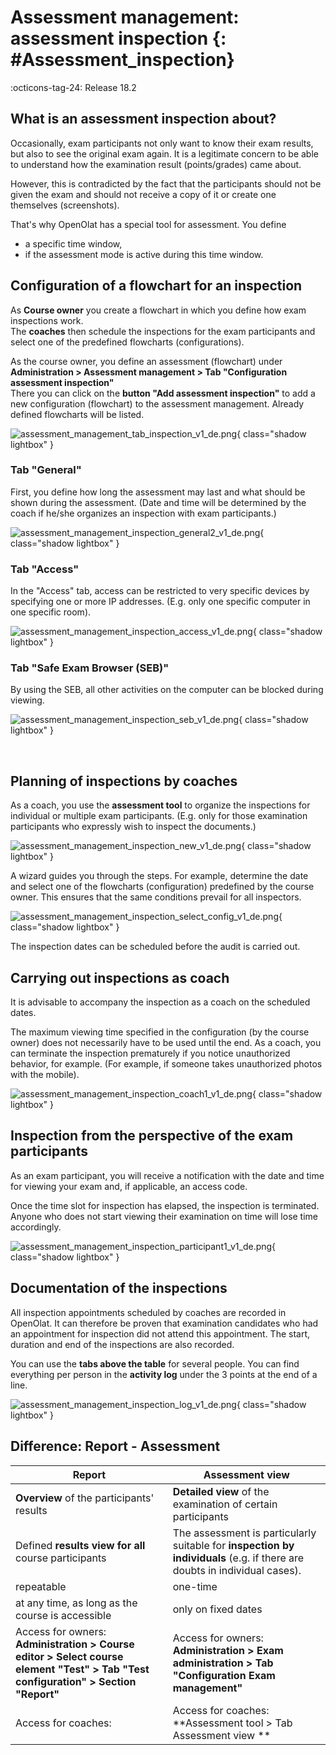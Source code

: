 # Assessment management: assessment inspection  {: #Assessment_inspection}

:octicons-tag-24: Release 18.2

## What is an assessment inspection about?

Occasionally, exam participants not only want to know their exam results, but also to see the original exam again. It is a legitimate concern to be able to understand how the examination result (points/grades) came about.

However, this is contradicted by the fact that the participants should not be given the exam and should not receive a copy of it or create one themselves (screenshots).

That's why OpenOlat has a special tool for assessment. You define

* a specific time window,
* if the assessment mode is active during this time window.

## Configuration of a flowchart for an inspection

As **Course owner** you create a flowchart in which you define how exam inspections work. <br>
The **coaches** then schedule the inspections for the exam participants and select one of the predefined flowcharts (configurations).

As the course owner, you define an assessment (flowchart) under <br>
**Administration > Assessment management > Tab "Configuration assessment inspection"**<br>
There you can click on the **button "Add assessment inspection"** to add a new configuration (flowchart) to the assessment management. Already defined flowcharts will be listed.

![assessment_management_tab_inspection_v1_de.png](assets/assessment_management_tab_inspection_v1_de.png){ class="shadow lightbox" }

### Tab "General"

First, you define how long the assessment may last and what should be shown during the assessment. (Date and time will be determined by the coach if he/she organizes an inspection with exam participants.)

![assessment_management_inspection_general2_v1_de.png](assets/assessment_management_inspection_general2_v1_de.png){ class="shadow lightbox" }

### Tab "Access"

In the "Access" tab, access can be restricted to very specific devices by specifying one or more IP addresses. (E.g. only one specific computer in one specific room).

![assessment_management_inspection_access_v1_de.png](assets/assessment_management_inspection_access_v1_de.png){ class="shadow lightbox" }

### Tab "Safe Exam Browser (SEB)"

By using the SEB, all other activities on the computer can be blocked during viewing.

![assessment_management_inspection_seb_v1_de.png](assets/assessment_management_inspection_seb_v1_de.png){ class="shadow lightbox" }

<br>

## Planning of inspections by coaches

As a coach, you use the **assessment tool** to organize the inspections for individual or multiple exam participants. (E.g. only for those examination participants who expressly wish to inspect the documents.)

![assessment_management_inspection_new_v1_de.png](assets/assessment_management_inspection_new_v1_de.png){ class="shadow lightbox" }

A wizard guides you through the steps.
For example, determine the date and select one of the flowcharts (configuration) predefined by the course owner. This ensures that the same conditions prevail for all inspectors.

![assessment_management_inspection_select_config_v1_de.png](assets/assessment_management_inspection_select_config_v1_de.png){ class="shadow lightbox" }

The inspection dates can be scheduled before the audit is carried out.

## Carrying out inspections as coach

It is advisable to accompany the inspection as a coach on the scheduled dates.

The maximum viewing time specified in the configuration (by the course owner) does not necessarily have to be used until the end. As a coach, you can terminate the inspection prematurely if you notice unauthorized behavior, for example. (For example, if someone takes unauthorized photos with the mobile).

![assessment_management_inspection_coach1_v1_de.png](assets/assessment_management_inspection_coach1_v1_de.png){ class="shadow lightbox" }

## Inspection from the perspective of the exam participants

As an exam participant, you will receive a notification with the date and time for viewing your exam and, if applicable, an access code.

Once the time slot for inspection has elapsed, the inspection is terminated. Anyone who does not start viewing their examination on time will lose time accordingly.

![assessment_management_inspection_participant1_v1_de.png](assets/assessment_management_inspection_participant1_v1_de.png){ class="shadow lightbox" }

## Documentation of the inspections

All inspection appointments scheduled by coaches are recorded in OpenOlat.
It can therefore be proven that examination candidates who had an appointment for inspection did not attend this appointment. The start, duration and end of the inspections are also recorded.

You can use the **tabs above the table** for several people.
You can find everything per person in the **activity log** under the 3 points at the end of a line.

![assessment_management_inspection_log_v1_de.png](assets/assessment_management_inspection_log_v1_de.png){ class="shadow lightbox" }

## Difference: Report - Assessment

| Report                                    | Assessment view                          |
| ----------------------------------------- | ----------------------------------------- |
| **Overview** of the participants' results | **Detailed view** of the examination of certain participants |
| Defined **results view for all** course participants | The assessment is particularly suitable for **inspection by individuals** (e.g. if there are doubts in individual cases). |
| repeatable               | one-time                    |
| at any time, as long as the course is accessible       | only on fixed dates         |
| Access for owners:<br>**Administration > Course editor > Select course element "Test" > Tab "Test configuration" > Section "Report"**| Access for owners:<br>**Administration > Exam administration > Tab "Configuration Exam management"** |
| Access for coaches:<br>   | Access for coaches:<br> **Assessment tool > Tab Assessment view ** |


